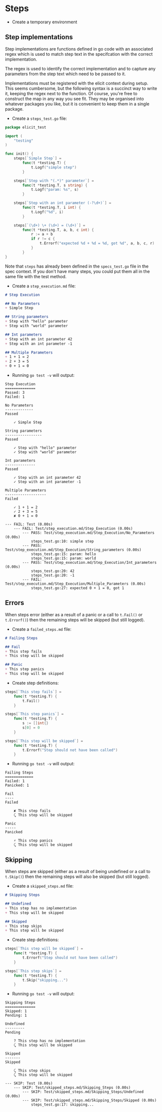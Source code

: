 # Steps

+ Create a temporary environment

## Step implementations

Step implementations are functions defined in go code with an associated regex
which is used to match step text in the specifcation with the correct
implementation.

The regex is used to identify the correct implementation and to capture any
parameters from the step text which need to be passed to it.

Implementations must be registered with the elicit context during setup.
This seems cumbersome, but the following syntax is a succinct way to write it,
keeping the regex next to the function. Of course, you're free to construct the
map in any way you see fit. They may be organised into whatever packages you
like, but it is convenient to keep them in a single package.

+ Create a `steps_test.go` file:

```go
package elicit_test

import (
    "testing"
)

func init() {
    steps[`Simple Step`] =
        func(t *testing.T) {
            t.Logf("simple step")
        }

    steps[`Step with "(.*)" parameter`] =
        func(t *testing.T, s string) {
            t.Logf("param: %s", s)
        }

    steps[`Step with an int parameter (-?\d+)`] =
        func(t *testing.T, i int) {
            t.Logf("%d", i)
        }

    steps[`(\d+) \+ (\d+) = (\d+)`] =
        func(t *testing.T, a, b, c int) {
            r := a + b
            if r != c {
                t.Errorf("expected %d + %d = %d, got %d", a, b, c, r)
            }
        }
}
```

Note that `steps` has already been defined in the `specs_test.go` file in the
spec context. If you don't have many steps, you could put them all in the same
file with the test method.

+ Create a `step_execution.md` file:

```markdown
# Step Execution

## No Parameters
+ Simple Step

## String parameters
+ Step with "hello" parameter
+ Step with "world" parameter

## Int parameters
+ Step with an int parameter 42
+ Step with an int parameter -1

## Multiple Parameters
+ 1 + 1 = 2
+ 2 + 3 = 5
+ 0 + 1 = 0
```

+ Running `go test -v` will output:

```
Step Execution
==============
Passed: 3
Failed: 1

No Parameters
-------------
Passed

    ✓ Simple Step

String parameters
-----------------
Passed

    ✓ Step with "hello" parameter
    ✓ Step with "world" parameter

Int parameters
--------------
Passed

    ✓ Step with an int parameter 42
    ✓ Step with an int parameter -1

Multiple Parameters
-------------------
Failed

    ✓ 1 + 1 = 2
    ✓ 2 + 3 = 5
    ✘ 0 + 1 = 0

--- FAIL: Test (0.00s)
    --- FAIL: Test/step_execution.md/Step_Execution (0.00s)
        --- PASS: Test/step_execution.md/Step_Execution/No_Parameters (0.00s)
            steps_test.go:10: simple step
        --- PASS: Test/step_execution.md/Step_Execution/String_parameters (0.00s)
            steps_test.go:15: param: hello
            steps_test.go:15: param: world
        --- PASS: Test/step_execution.md/Step_Execution/Int_parameters (0.00s)
            steps_test.go:20: 42
            steps_test.go:20: -1
        --- FAIL: Test/step_execution.md/Step_Execution/Multiple_Parameters (0.00s)
            steps_test.go:27: expected 0 + 1 = 0, got 1
```


## Errors

When steps error (either as a result of a panic or a call to `t.Fail()` or
`t.Errorf()`) then the remaining steps will be skipped (but still logged).

+ Create a `failed_steps.md` file:

```markdown
# Failing Steps

## Fail
+ This step fails
+ This step will be skipped

## Panic
+ This step panics
+ This step will be skipped
```

+ Create step definitions:

```go
steps[`This step fails`] =
    func(t *testing.T) {
        t.Fail()
    }

steps[`This step panics`] =
    func(t *testing.T) {
        s := []int{}
        s[0] = 0
    }

steps[`This step will be skipped`] =
    func(t *testing.T) {
        t.Errorf("Step should not have been called")
    }
```

+ Running `go test -v` will output:

```
Failing Steps
=============
Failed: 1
Panicked: 1

Fail
----
Failed

    ✘ This step fails
    ⤹ This step will be skipped

Panic
-----
Panicked

    ⚡ This step panics
    ⤹ This step will be skipped
```


## Skipping

When steps are skipped (either as a result of being undefined or a call to
`t.Skip()`) then the remaining steps will also be skipped (but still logged).

+ Create a `skipped_steps.md` file:

```markdown
# Skipping Steps

## Undefined
+ This step has no implementation
+ This step will be skipped

## Skipped
+ This step skips
+ This step will be skipped
```

+ Create step definitions:

```go
steps[`This step will be skipped`] =
    func(t *testing.T) {
        t.Errorf("Step should not have been called")
    }

steps[`This step skips`] =
    func(t *testing.T) {
        t.Skip("skipping...")
    }
```

+ Running `go test -v` will output:

```
Skipping Steps
==============
Skipped: 1
Pending: 1

Undefined
---------
Pending

    ? This step has no implementation
    ⤹ This step will be skipped

Skipped
-------
Skipped

    ⤹ This step skips
    ⤹ This step will be skipped

--- SKIP: Test (0.00s)
    --- SKIP: Test/skipped_steps.md/Skipping_Steps (0.00s)
        --- SKIP: Test/skipped_steps.md/Skipping_Steps/Undefined (0.00s)
        --- SKIP: Test/skipped_steps.md/Skipping_Steps/Skipped (0.00s)
            steps_test.go:17: skipping...
```

